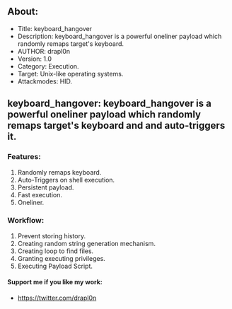 ## About:
* Title: keyboard_hangover
* Description: keyboard_hangover is a powerful oneliner payload which randomly remaps target's keyboard.
* AUTHOR: drapl0n
* Version: 1.0
* Category: Execution.
* Target: Unix-like operating systems.
* Attackmodes: HID.

## keyboard_hangover: keyboard_hangover is a powerful oneliner payload which randomly remaps target's keyboard and and auto-triggers it.

### Features:
1. Randomly remaps keyboard.
2. Auto-Triggers on shell execution.
3. Persistent payload.
4. Fast execution.
5. Oneliner.

### Workflow:
1. Prevent storing history.
2. Creating random string generation mechanism.
3. Creating loop to find files.
4. Granting executing privileges.
5. Executing Payload Script.

#### Support me if you like my work:
* https://twitter.com/drapl0n 
